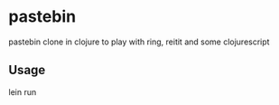 # pastebin

pastebin clone in clojure to play with ring, reitit and some clojurescript

## Usage

lein run

